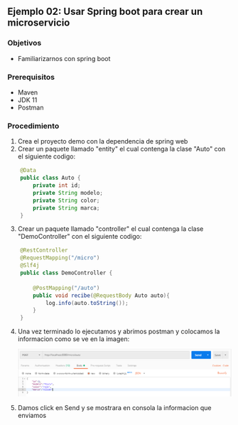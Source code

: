 ## Ejemplo 02: Usar Spring boot para crear un microservicio

### Objetivos
* Familiarizarnos con spring boot

### Prerequisitos
* Maven
* JDK 11
* Postman

### Procedimiento

1. Crea el proyecto demo con la dependencia de spring web
2. Crear un paquete llamado "entity" el cual contenga la clase "Auto" con el siguiente codigo:
```java
    @Data
    public class Auto {
        private int id;
        private String modelo;
        private String color;
        private String marca;
    }
```
3. Crear un paquete llamado "controller" el cual contenga la clase "DemoController" con el siguiente codigo:
```java
    @RestController
    @RequestMapping("/micro")
    @Slf4j
    public class DemoController {
    
        @PostMapping("/auto")
        public void recibe(@RequestBody Auto auto){
            log.info(auto.toString());
        }
    }
```

4. Una vez terminado lo ejecutamos y abrimos postman y colocamos la informacion como se ve en la imagen:

    ![Postman](img/post.PNG)


5. Damos click en Send y se mostrara en consola la informacion que enviamos




